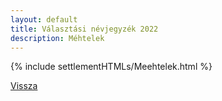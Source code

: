 ```yaml
---
layout: default
title: Választási névjegyzék 2022
description: Méhtelek
---
```


{% include settlementHTMLs/Meehtelek.html %}

[Vissza](./)